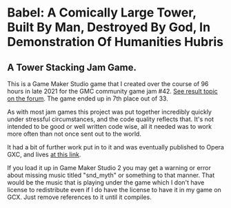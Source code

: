 # Babel: A Comically Large Tower, Built By Man, Destroyed By God, In Demonstration Of Humanities Hubris
## A Tower Stacking Jam Game.


This is a Game Maker Studio game that I created over the course of 96 hours in late 2021 for the GMC community game jam #42.
[See result topic on the forum](https://forum.yoyogames.com/index.php?threads/gmc-jam-42-results.89485/). The game ended up in 7th place out of 33.

As with most jam games this project was put together incredibly quickly under stressful circumstances, 
and the code quality reflects that. It's not intended to be good or well written code wise, 
all it needed was to work more often than not once sent out to the world. 

It had a bit of further work put in to it and was eventually published to Opera GXC, and lives [at this link](https://gxc.gg/games/53135680-2510-4825-93f2-d385a790f260/). 

If you load it up in Game Maker Studio 2 you may get a warning or error about missing music titled "snd_myth" or something to that manner. That would be the music that 
is playing under the game which I don't have license to redistribute even if I do have the license to have it in my game on GCX. Just remove references to it until it compiles. 

